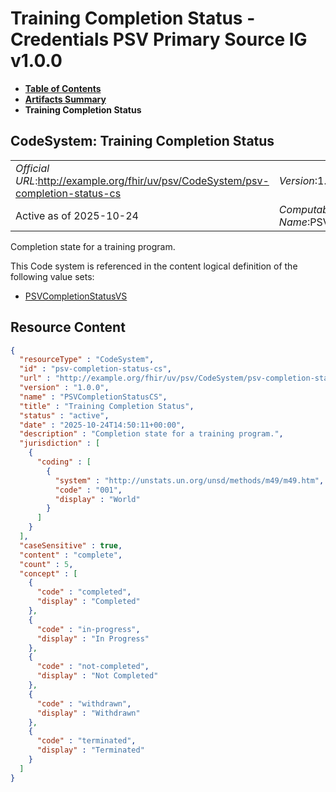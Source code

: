# Training Completion Status - Credentials PSV Primary Source IG v1.0.0

* [**Table of Contents**](toc.md)
* [**Artifacts Summary**](artifacts.md)
* **Training Completion Status**

## CodeSystem: Training Completion Status 

| | |
| :--- | :--- |
| *Official URL*:http://example.org/fhir/uv/psv/CodeSystem/psv-completion-status-cs | *Version*:1.0.0 |
| Active as of 2025-10-24 | *Computable Name*:PSVCompletionStatusCS |

 
Completion state for a training program. 

 This Code system is referenced in the content logical definition of the following value sets: 

* [PSVCompletionStatusVS](ValueSet-psvVS-completion-status.md)



## Resource Content

```json
{
  "resourceType" : "CodeSystem",
  "id" : "psv-completion-status-cs",
  "url" : "http://example.org/fhir/uv/psv/CodeSystem/psv-completion-status-cs",
  "version" : "1.0.0",
  "name" : "PSVCompletionStatusCS",
  "title" : "Training Completion Status",
  "status" : "active",
  "date" : "2025-10-24T14:50:11+00:00",
  "description" : "Completion state for a training program.",
  "jurisdiction" : [
    {
      "coding" : [
        {
          "system" : "http://unstats.un.org/unsd/methods/m49/m49.htm",
          "code" : "001",
          "display" : "World"
        }
      ]
    }
  ],
  "caseSensitive" : true,
  "content" : "complete",
  "count" : 5,
  "concept" : [
    {
      "code" : "completed",
      "display" : "Completed"
    },
    {
      "code" : "in-progress",
      "display" : "In Progress"
    },
    {
      "code" : "not-completed",
      "display" : "Not Completed"
    },
    {
      "code" : "withdrawn",
      "display" : "Withdrawn"
    },
    {
      "code" : "terminated",
      "display" : "Terminated"
    }
  ]
}

```
